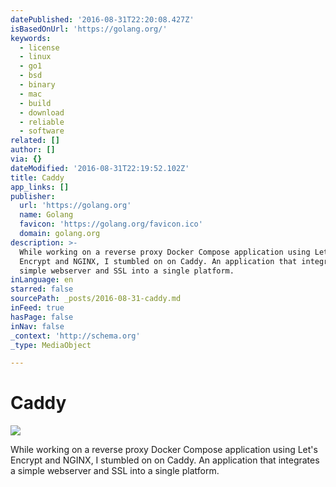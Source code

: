 ```yaml
---
datePublished: '2016-08-31T22:20:08.427Z'
isBasedOnUrl: 'https://golang.org/'
keywords:
  - license
  - linux
  - go1
  - bsd
  - binary
  - mac
  - build
  - download
  - reliable
  - software
related: []
author: []
via: {}
dateModified: '2016-08-31T22:19:52.102Z'
title: Caddy
app_links: []
publisher:
  url: 'https://golang.org'
  name: Golang
  favicon: 'https://golang.org/favicon.ico'
  domain: golang.org
description: >-
  While working on a reverse proxy Docker Compose application using Let’s
  Encrypt and NGINX, I stumbled on on Caddy. An application that integrates a
  simple webserver and SSL into a single platform.
inLanguage: en
starred: false
sourcePath: _posts/2016-08-31-caddy.md
inFeed: true
hasPage: false
inNav: false
_context: 'http://schema.org'
_type: MediaObject

---
```

# Caddy
![](https://the-grid-user-content.s3-us-west-2.amazonaws.com/4c509033-b9e5-4bf6-b892-350f3f55bd91.png)

While working on a reverse proxy Docker Compose application using Let's Encrypt and NGINX, I stumbled on on Caddy. An application that integrates a simple webserver and SSL into a single platform.